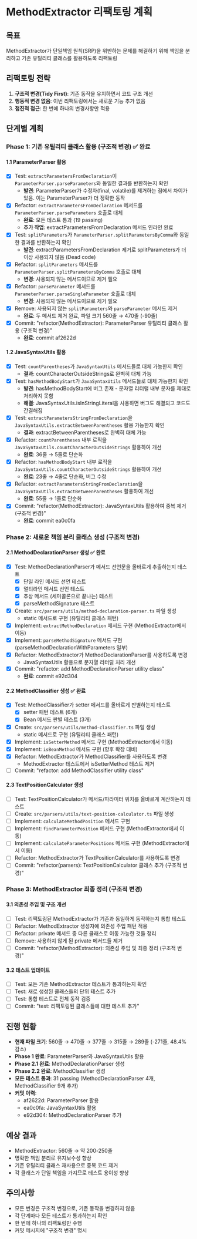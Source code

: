 # MethodExtractor 리팩토링 계획

## 목표
MethodExtractor가 단일책임 원칙(SRP)을 위반하는 문제를 해결하기 위해 책임을 분리하고 기존 유틸리티 클래스를 활용하도록 리팩토링

## 리팩토링 전략
1. **구조적 변경(Tidy First)**: 기존 동작을 유지하면서 코드 구조 개선
2. **행동적 변경 없음**: 이번 리팩토링에서는 새로운 기능 추가 없음
3. **점진적 접근**: 한 번에 하나의 변경사항만 적용

## 단계별 계획

### Phase 1: 기존 유틸리티 클래스 활용 (구조적 변경) ✅ 완료

#### 1.1 ParameterParser 활용
- [x] Test: `extractParametersFromDeclaration`이 `ParameterParser.parseParameters`와 동일한 결과를 반환하는지 확인
  - **발견**: ParameterParser가 수정자(final, volatile)를 제거하는 점에서 차이가 있음. 이는 ParameterParser가 더 정확한 동작
- [x] Refactor: `extractParametersFromDeclaration` 메서드를 `ParameterParser.parseParameters` 호출로 대체
  - **완료**: 모든 테스트 통과 (19 passing)
  - **추가 작업**: extractParametersFromDeclaration 메서드 인라인 완료
- [x] Test: `splitParameters`가 `ParameterParser.splitParametersByComma`와 동일한 결과를 반환하는지 확인  
  - **발견**: extractParametersFromDeclaration 제거로 splitParameters가 더 이상 사용되지 않음 (Dead code)
- [x] Refactor: `splitParameters` 메서드를 `ParameterParser.splitParametersByComma` 호출로 대체
  - **변경**: 사용되지 않는 메서드이므로 제거 필요
- [x] Refactor: `parseParameter` 메서드를 `ParameterParser.parseSingleParameter` 호출로 대체
  - **변경**: 사용되지 않는 메서드이므로 제거 필요
- [x] Remove: 사용되지 않는 `splitParameters`와 `parseParameter` 메서드 제거
  - **완료**: 두 메서드 제거 완료, 파일 크기 560줄 → 470줄 (-90줄)
- [x] Commit: "refactor(MethodExtractor): ParameterParser 유틸리티 클래스 활용 (구조적 변경)"
  - **완료**: commit af2622d

#### 1.2 JavaSyntaxUtils 활용
- [x] Test: `countParentheses`가 `JavaSyntaxUtils` 메서드들로 대체 가능한지 확인
  - **결과**: countCharacterOutsideStrings로 완벽히 대체 가능
- [x] Test: `hasMethodBodyStart`가 `JavaSyntaxUtils` 메서드들로 대체 가능한지 확인
  - **발견**: hasMethodBodyStart에 버그 존재 - 문자열 리터럴 내부 문자를 제대로 처리하지 못함
  - **해결**: JavaSyntaxUtils.isInStringLiteral을 사용하면 버그도 해결되고 코드도 간결해짐
- [x] Test: `extractParametersStringFromDeclaration`을 `JavaSyntaxUtils.extractBetweenParentheses` 활용 가능한지 확인
  - **결과**: extractBetweenParentheses로 완벽히 대체 가능
- [x] Refactor: `countParentheses` 내부 로직을 `JavaSyntaxUtils.countCharacterOutsideStrings` 활용하여 개선
  - **완료**: 36줄 → 5줄로 단순화
- [x] Refactor: `hasMethodBodyStart` 내부 로직을 `JavaSyntaxUtils.countCharacterOutsideStrings` 활용하여 개선
  - **완료**: 23줄 → 4줄로 단순화, 버그 수정
- [x] Refactor: `extractParametersStringFromDeclaration`을 `JavaSyntaxUtils.extractBetweenParentheses` 활용하여 개선
  - **완료**: 55줄 → 1줄로 단순화
- [x] Commit: "refactor(MethodExtractor): JavaSyntaxUtils 활용하여 중복 제거 (구조적 변경)"
  - **완료**: commit ea0c0fa

### Phase 2: 새로운 책임 분리 클래스 생성 (구조적 변경)

#### 2.1 MethodDeclarationParser 생성 ✅ 완료
- [x] Test: MethodDeclarationParser가 메서드 선언문을 올바르게 추출하는지 테스트
  - [x] 단일 라인 메서드 선언 테스트
  - [x] 멀티라인 메서드 선언 테스트
  - [x] 추상 메서드 (세미콜론으로 끝나는) 테스트
  - [x] parseMethodSignature 테스트
- [x] Create: `src/parsers/utils/method-declaration-parser.ts` 파일 생성
  - static 메서드로 구현 (유틸리티 클래스 패턴)
- [x] Implement: `extractMethodDeclaration` 메서드 구현 (MethodExtractor에서 이동)
- [x] Implement: `parseMethodSignature` 메서드 구현 (parseMethodDeclarationWithParameters 일부)
- [x] Refactor: MethodExtractor가 MethodDeclarationParser를 사용하도록 변경
  - JavaSyntaxUtils 활용으로 문자열 리터럴 처리 개선
- [x] Commit: "refactor: add MethodDeclarationParser utility class"
  - **완료**: commit e92d304

#### 2.2 MethodClassifier 생성 ✅ 완료
- [x] Test: MethodClassifier가 setter 메서드를 올바르게 판별하는지 테스트
  - [x] setter 패턴 테스트 (6개)
  - [x] Bean 메서드 판별 테스트 (3개)
- [x] Create: `src/parsers/utils/method-classifier.ts` 파일 생성
  - static 메서드로 구현 (유틸리티 클래스 패턴)
- [x] Implement: `isSetterMethod` 메서드 구현 (MethodExtractor에서 이동)
- [x] Implement: `isBeanMethod` 메서드 구현 (향후 확장 대비)
- [x] Refactor: MethodExtractor가 MethodClassifier를 사용하도록 변경
  - MethodExtractor 테스트에서 isSetterMethod 테스트 제거
- [ ] Commit: "refactor: add MethodClassifier utility class"

#### 2.3 TextPositionCalculator 생성
- [ ] Test: TextPositionCalculator가 메서드/파라미터 위치를 올바르게 계산하는지 테스트
- [ ] Create: `src/parsers/utils/text-position-calculator.ts` 파일 생성
- [ ] Implement: `calculateMethodPosition` 메서드 구현
- [ ] Implement: `findParameterPosition` 메서드 구현 (MethodExtractor에서 이동)
- [ ] Implement: `calculateParameterPositions` 메서드 구현 (MethodExtractor에서 이동)
- [ ] Refactor: MethodExtractor가 TextPositionCalculator를 사용하도록 변경
- [ ] Commit: "refactor(parsers): TextPositionCalculator 클래스 추가 (구조적 변경)"

### Phase 3: MethodExtractor 최종 정리 (구조적 변경)

#### 3.1 의존성 주입 및 구조 개선
- [ ] Test: 리팩토링된 MethodExtractor가 기존과 동일하게 동작하는지 통합 테스트
- [ ] Refactor: MethodExtractor 생성자에 의존성 주입 패턴 적용
- [ ] Refactor: private 메서드 중 다른 클래스로 이동 가능한 것들 정리
- [ ] Remove: 사용하지 않게 된 private 메서드들 제거
- [ ] Commit: "refactor(MethodExtractor): 의존성 주입 및 최종 정리 (구조적 변경)"

#### 3.2 테스트 업데이트
- [ ] Test: 모든 기존 MethodExtractor 테스트가 통과하는지 확인
- [ ] Test: 새로 생성된 클래스들의 단위 테스트 추가
- [ ] Test: 통합 테스트로 전체 동작 검증
- [ ] Commit: "test: 리팩토링된 클래스들에 대한 테스트 추가"

## 진행 현황
- **현재 파일 크기**: 560줄 → 470줄 → 377줄 → 315줄 → 289줄 (-271줄, 48.4% 감소)
- **Phase 1 완료**: ParameterParser와 JavaSyntaxUtils 활용
- **Phase 2.1 완료**: MethodDeclarationParser 생성
- **Phase 2.2 완료**: MethodClassifier 생성
- **모든 테스트 통과**: 31 passing (MethodDeclarationParser 4개, MethodClassifier 9개 추가)
- **커밋 이력**:
  - af2622d: ParameterParser 활용
  - ea0c0fa: JavaSyntaxUtils 활용
  - e92d304: MethodDeclarationParser 추가

## 예상 결과
- MethodExtractor: 560줄 → 약 200-250줄
- 명확한 책임 분리로 유지보수성 향상
- 기존 유틸리티 클래스 재사용으로 중복 코드 제거
- 각 클래스가 단일 책임을 가지므로 테스트 용이성 향상

## 주의사항
- 모든 변경은 구조적 변경으로, 기존 동작을 변경하지 않음
- 각 단계마다 모든 테스트가 통과하는지 확인
- 한 번에 하나의 리팩토링만 수행
- 커밋 메시지에 "구조적 변경" 명시 